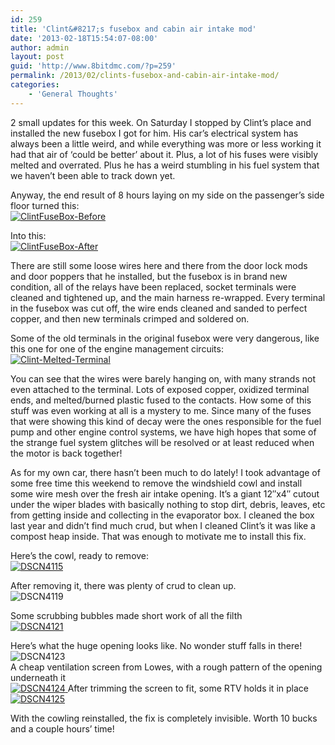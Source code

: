```yaml
---
id: 259
title: 'Clint&#8217;s fusebox and cabin air intake mod'
date: '2013-02-18T15:54:07-08:00'
author: admin
layout: post
guid: 'http://www.8bitdmc.com/?p=259'
permalink: /2013/02/clints-fusebox-and-cabin-air-intake-mod/
categories:
    - 'General Thoughts'
---
```


2 small updates for this week. On Saturday I stopped by Clint’s place and installed the new fusebox I got for him. His car’s electrical system has always been a little weird, and while everything was more or less working it had that air of ‘could be better’ about it. Plus, a lot of his fuses were visibly melted and overrated. Plus he has a weird stumbling in his fuel system that we haven’t been able to track down yet.

Anyway, the end result of 8 hours laying on my side on the passenger’s side floor turned this:  
[![ClintFuseBox-Before](/assets/images2013/02/ClintFuseBox-Before-300x225.jpg)](/assets/images2013/02/ClintFuseBox-Before.jpg)

Into this:  
[![ClintFuseBox-After](/assets/images2013/02/ClintFuseBox-After-300x225.jpg)](/assets/images2013/02/ClintFuseBox-After.jpg)

There are still some loose wires here and there from the door lock mods and door poppers that he installed, but the fusebox is in brand new condition, all of the relays have been replaced, socket terminals were cleaned and tightened up, and the main harness re-wrapped. Every terminal in the fusebox was cut off, the wire ends cleaned and sanded to perfect copper, and then new terminals crimped and soldered on.

Some of the old terminals in the original fusebox were very dangerous, like this one for one of the engine management circuits:  
[![Clint-Melted-Terminal](/assets/images2013/02/Clint-Melted-Terminal-300x225.jpg)](/assets/images2013/02/Clint-Melted-Terminal.jpg)

You can see that the wires were barely hanging on, with many strands not even attached to the terminal. Lots of exposed copper, oxidized terminal ends, and melted/burned plastic fused to the contacts. How some of this stuff was even working at all is a mystery to me. Since many of the fuses that were showing this kind of decay were the ones responsible for the fuel pump and other engine control systems, we have high hopes that some of the strange fuel system glitches will be resolved or at least reduced when the motor is back together!

As for my own car, there hasn’t been much to do lately! I took advantage of some free time this weekend to remove the windshield cowl and install some wire mesh over the fresh air intake opening. It’s a giant 12″x4″ cutout under the wiper blades with basically nothing to stop dirt, debris, leaves, etc from getting inside and collecting in the evaporator box. I cleaned the box last year and didn’t find much crud, but when I cleaned Clint’s it was like a compost heap inside. That was enough to motivate me to install this fix.

Here’s the cowl, ready to remove:[  
![DSCN4115](/assets/images2013/02/DSCN4115-300x224.jpg)](/assets/images2013/02/DSCN4115.jpg)

After removing it, there was plenty of crud to clean up.  
![DSCN4119](/assets/images2013/02/DSCN4119-300x224.jpg)

Some scrubbing bubbles made short work of all the filth  
[![DSCN4121](/assets/images2013/02/DSCN4121-300x224.jpg)](/assets/images2013/02/DSCN4121.jpg)

Here’s what the huge opening looks like. No wonder stuff falls in there!  
![DSCN4123](/assets/images2013/02/DSCN4123-300x224.jpg)  
[  ](/assets/images2013/02/DSCN4121.jpg)A cheap ventilation screen from Lowes, with a rough pattern of the opening underneath it[  
![DSCN4124](/assets/images2013/02/DSCN4124-300x224.jpg)  ](/assets/images2013/02/DSCN4124.jpg) [  ](/assets/images2013/02/DSCN4125.jpg)After trimming the screen to fit, some RTV holds it in place[  
![DSCN4125](/assets/images2013/02/DSCN4125-300x224.jpg)](/assets/images2013/02/DSCN4125.jpg)

With the cowling reinstalled, the fix is completely invisible. Worth 10 bucks and a couple hours’ time!